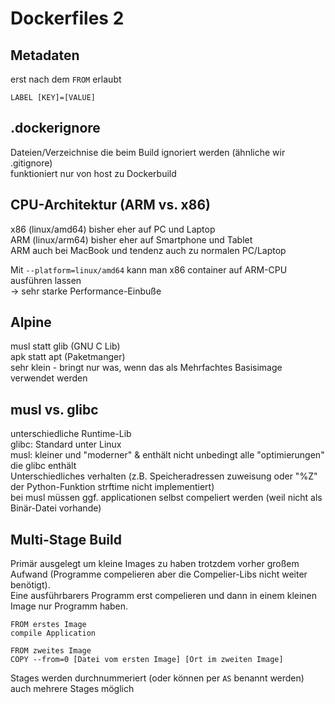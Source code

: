 # Dockerfiles 2

## Metadaten
erst nach dem `FROM` erlaubt

```
LABEL [KEY]=[VALUE]
```

## .dockerignore
Dateien/Verzeichnise die beim Build ignoriert werden (ähnliche wir .gitignore)  
funktioniert nur von host zu Dockerbuild   


## CPU-Architektur (ARM vs. x86)
x86 (linux/amd64) bisher eher auf PC und Laptop   
ARM (linux/arm64) bisher eher auf Smartphone und Tablet   
ARM auch bei MacBook und tendenz auch zu normalen PC/Laptop   

Mit `--platform=linux/amd64` kann man x86 container auf ARM-CPU ausführen lassen   
-> sehr starke Performance-Einbuße   

## Alpine
musl statt glib (GNU C Lib)   
apk statt apt (Paketmanger)   
sehr klein - bringt nur was, wenn das als Mehrfachtes Basisimage verwendet werden

## musl vs. glibc
unterschiedliche Runtime-Lib    
glibc: Standard unter Linux   
musl: kleiner und "moderner" & enthält nicht unbedingt alle "optimierungen" die glibc enthält   
Unterschiedliches verhalten (z.B. Speicheradressen zuweisung oder "%Z" der Python-Funktion strftime nicht implementiert)   
bei musl müssen ggf. applicationen selbst compeliert werden (weil nicht als Binär-Datei vorhande)    

## Multi-Stage Build
Primär ausgelegt um kleine Images zu haben trotzdem vorher großem Aufwand (Programme compelieren aber die Compelier-Libs nicht weiter benötigt).   
Eine ausführbarers Programm erst compelieren und dann in einem kleinen Image nur Programm haben.   

```
FROM erstes Image
compile Application

FROM zweites Image
COPY --from=0 [Datei vom ersten Image] [Ort im zweiten Image]
```
Stages werden durchnummeriert (oder können per `AS` benannt werden)   
auch mehrere Stages möglich   
